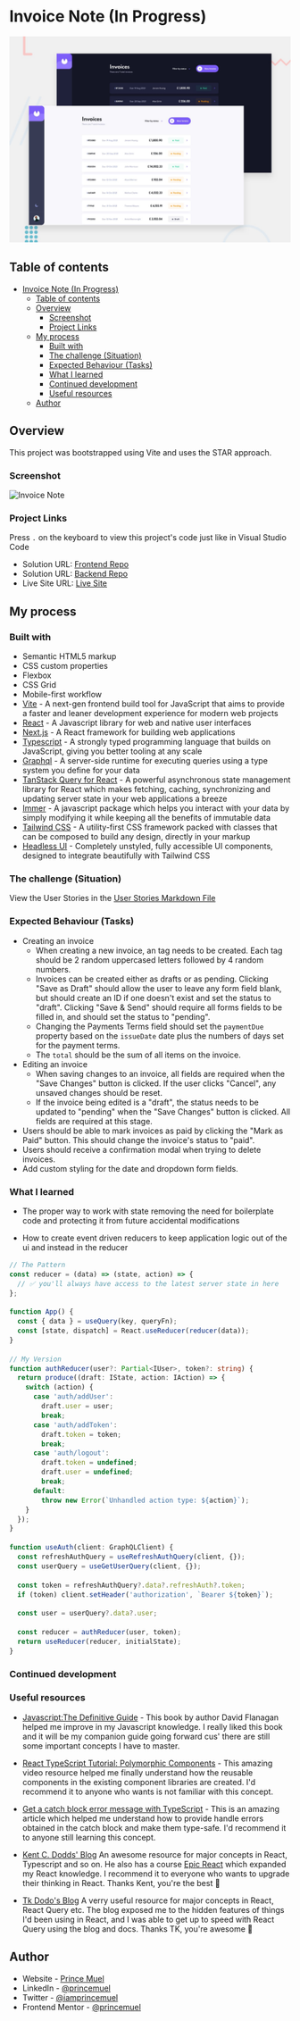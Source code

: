 # Invoice Note (In Progress)

![Design preview](./preview.jpg)

## Table of contents

- [Invoice Note (In Progress)](#invoice-note-in-progress)
  - [Table of contents](#table-of-contents)
  - [Overview](#overview)
    - [Screenshot](#screenshot)
    - [Project Links](#project-links)
  - [My process](#my-process)
    - [Built with](#built-with)
    - [The challenge (Situation)](#the-challenge-situation)
    - [Expected Behaviour (Tasks)](#expected-behaviour-tasks)
    - [What I learned](#what-i-learned)
    - [Continued development](#continued-development)
    - [Useful resources](#useful-resources)
  - [Author](#author)

## Overview

This project was bootstrapped using Vite and uses the STAR approach.

### Screenshot

![Invoice Note](./screenshot.jpg)

### Project Links

Press `.` on the keyboard to view this project's code just like in Visual Studio Code

- Solution URL: [Frontend Repo](https://github.com/princemuel/invoice-web-app)
- Solution URL: [Backend Repo](https://your-solution-url.com)
- Live Site URL: [Live Site](https://invoicenote.vercel.app/)

## My process

### Built with

- Semantic HTML5 markup
- CSS custom properties
- Flexbox
- CSS Grid
- Mobile-first workflow
- [Vite](https://vitejs.dev/guide/) - A next-gen frontend build tool for JavaScript that aims to provide a faster and leaner development experience for modern web projects
- [React](https://react.dev/learn) - A Javascript library for web and native user interfaces
- [Next.js](https://nextjs.org/docs) - A React framework for building web applications
- [Typescript](https://www.typescriptlang.org/docs/) - A strongly typed programming language that builds on JavaScript, giving you better tooling at any scale
- [Graphql](https://graphql.org/learn/) - A server-side runtime for executing queries using a type system you define for your data
- [TanStack Query for React](https://tanstack.com/query/latest/docs/react/overview) - A powerful asynchronous state management library for React which makes fetching, caching, synchronizing and updating server state in your web applications a breeze
- [Immer](https://immerjs.github.io/immer/) - A javascript package which helps you interact with your data by simply modifying it while keeping all the benefits of immutable data
- [Tailwind CSS](https://tailwindcss.com/docs/installation) - A utility-first CSS framework packed with classes that can be composed to build any design, directly in your markup
- [Headless UI](https://headlessui.com/) - Completely unstyled, fully accessible UI components, designed to integrate beautifully with Tailwind CSS

### The challenge (Situation)

View the User Stories in the [User Stories Markdown File](./docs/stories.md)

### Expected Behaviour (Tasks)

- Creating an invoice
  - When creating a new invoice, an tag needs to be created. Each tag should be 2 random uppercased letters followed by 4 random numbers.
  - Invoices can be created either as drafts or as pending. Clicking "Save as Draft" should allow the user to leave any form field blank, but should create an ID if one doesn't exist and set the status to "draft". Clicking "Save & Send" should require all forms fields to be filled in, and should set the status to "pending".
  - Changing the Payments Terms field should set the `paymentDue` property based on the `issueDate` date plus the numbers of days set for the payment terms.
  - The `total` should be the sum of all items on the invoice.
- Editing an invoice
  - When saving changes to an invoice, all fields are required when the "Save Changes" button is clicked. If the user clicks "Cancel", any unsaved changes should be reset.
  - If the invoice being edited is a "draft", the status needs to be updated to "pending" when the "Save Changes" button is clicked. All fields are required at this stage.
- Users should be able to mark invoices as paid by clicking the "Mark as Paid" button. This should change the invoice's status to "paid".
- Users should receive a confirmation modal when trying to delete invoices.
- Add custom styling for the date and dropdown form fields.

### What I learned

- The proper way to work with state removing the need for boilerplate code and protecting it from future accidental modifications

- How to create event driven reducers to keep application logic out of the ui and instead in the reducer

```ts
// The Pattern
const reducer = (data) => (state, action) => {
  // ✅ you'll always have access to the latest server state in here
};

function App() {
  const { data } = useQuery(key, queryFn);
  const [state, dispatch] = React.useReducer(reducer(data));
}

// My Version
function authReducer(user?: Partial<IUser>, token?: string) {
  return produce((draft: IState, action: IAction) => {
    switch (action) {
      case 'auth/addUser':
        draft.user = user;
        break;
      case 'auth/addToken':
        draft.token = token;
        break;
      case 'auth/logout':
        draft.token = undefined;
        draft.user = undefined;
        break;
      default:
        throw new Error(`Unhandled action type: ${action}`);
    }
  });
}

function useAuth(client: GraphQLClient) {
  const refreshAuthQuery = useRefreshAuthQuery(client, {});
  const userQuery = useGetUserQuery(client, {});

  const token = refreshAuthQuery?.data?.refreshAuth?.token;
  if (token) client.setHeader('authorization', `Bearer ${token}`);

  const user = userQuery?.data?.user;

  const reducer = authReducer(user, token);
  return useReducer(reducer, initialState);
}
```

### Continued development

### Useful resources

- [Javascript:The Definitive Guide](https://www.oreilly.com/library/view/javascript-the-definitive/9781491952016/) - This book by author David Flanagan helped me improve in my Javascript knowledge. I really liked this book and it will be my companion guide going forward cus' there are still some important concepts I have to master.

- [React TypeScript Tutorial: Polymorphic Components](https://youtu.be/uZ8GZm5KEXY?list=PLC3y8-rFHvwi1AXijGTKM0BKtHzVC-LSK) - This amazing video resource helped me finally understand how the reusable components in the existing component libraries are created. I'd recommend it to anyone who wants is not familiar with this concept.

- [Get a catch block error message with TypeScript](https://kentcdodds.com/blog/get-a-catch-block-error-message-with-typescript) - This is an amazing article which helped me understand how to provide handle errors obtained in the catch block and make them type-safe. I'd recommend it to anyone still learning this concept.
- [Kent C. Dodds' Blog](hhttps://kentcdodds.com/blog) An awesome resource for major concepts in React, Typescript and so on. He also has a course [Epic React](https://epicreact.dev/) which expanded my React knowledge. I recommend it to everyone who wants to upgrade their thinking in React. Thanks Kent, you're the best 🎉
- [Tk Dodo's Blog](https://tkdodo.eu/blog/all) A verry useful resource for major concepts in React, React Query etc. The blog exposed me to the hidden features of things I'd been using in React, and I was able to get up to speed with React Query using the blog and docs. Thanks TK, you're awesome 🎉

## Author

- Website - [Prince Muel](https://princemuel.vercel.app/)
- LinkedIn - [@princemuel](https://linkedin.com/in/princemuel/)
- Twitter - [@iamprincemuel](https://twitter.com/iamprincemuel)
- Frontend Mentor - [@princemuel](https://www.frontendmentor.io/profile/princemuel)
